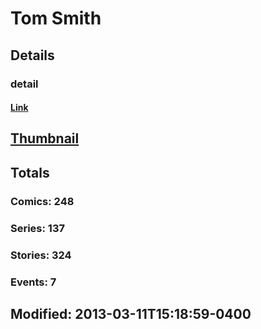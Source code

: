 # Tom  Smith 
## Details
### detail
#### [Link](http://marvel.com/comics/creators/1066/tom_smith?utm_campaign=apiRef&utm_source=225578a89fc76f3d20fbffda5d17a88d)
## [Thumbnail](http://i.annihil.us/u/prod/marvel/i/mg/6/90/4bc381514ef59.jpg)
## Totals
### Comics: 248
### Series: 137
### Stories: 324
### Events: 7
## Modified: 2013-03-11T15:18:59-0400